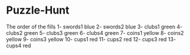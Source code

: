 # Puzzle-Hunt
The order of the fills
1- swords1 blue
2- swords2 blue
3- clubs1 green
4- clubs2 green
5- clubs3 green
6- clubs4 green
7- coins1 yellow
8- coins2 yellow
9- coins3 yellow
10- cups1 red
11- cups2 red
12- cups3 red
13- cups4 red
